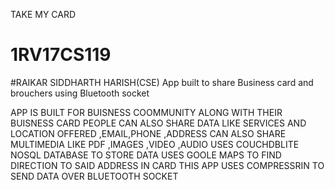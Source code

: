 
TAKE MY CARD

# 1RV17CS119
#RAIKAR SIDDHARTH HARISH(CSE)
App built to share Business card  and brouchers using Bluetooth socket

APP IS BUILT FOR BUISNESS COOMMUNITY
ALONG WITH THEIR BUISNESS CARD PEOPLE CAN ALSO SHARE DATA LIKE SERVICES AND LOCATION OFFERED ,EMAIL,PHONE ,ADDRESS
CAN ALSO SHARE MULTIMEDIA LIKE PDF ,IMAGES ,VIDEO ,AUDIO
USES COUCHDBLITE NOSQL DATABASE TO STORE DATA
USES GOOLE MAPS TO FIND DIRECTION TO SAID ADDRESS IN CARD
THIS APP USES COMPRESSRIN TO SEND DATA OVER BLUETOOTH SOCKET
